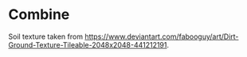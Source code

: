 # Combine

Soil texture taken from https://www.deviantart.com/fabooguy/art/Dirt-Ground-Texture-Tileable-2048x2048-441212191.
